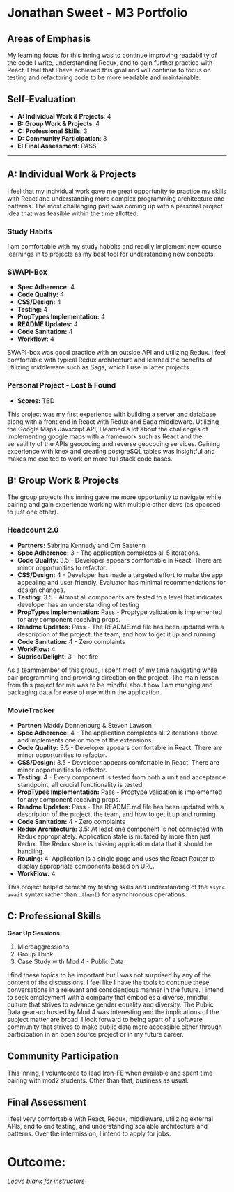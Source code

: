 # Jonathan Sweet - M3 Portfolio

## Areas of Emphasis

My learning focus for this inning was to continue improving readability of the code I write, understanding Redux, and to gain further practice with React. I feel that I have achieved this goal and will continue to focus on testing and refactoring code to be more readable and maintainable.

## Self-Evaluation

* **A: Individual Work & Projects**: 4
* **B: Group Work & Projects**: 4
* **C: Professional Skills**: 3
* **D: Community Participation**: 3
* **E: Final Assessment**: PASS

-----------------------

## A: Individual Work & Projects

I feel that my individual work gave me great opportunity to practice my skills with React and understanding more complex programming architecture and patterns. The most challenging part was coming up with a personal project idea that was feasible within the time allotted.

### Study Habits

I am comfortable with my study habbits and readily implement new course learnings in to projects as my best tool for understanding new concepts.

### SWAPI-Box
* **Spec Adherence:** 4
* **Code Quality:** 4
* **CSS/Design:** 4
* **Testing:** 4
* **PropTypes Implementation:** 4
* **README Updates:** 4
* **Code Sanitation:** 4
* **Workflow:** 4

SWAPI-box was good practice with an outside API and utilizing Redux. I feel comfortable with typical Redux architecture and learned the benefits of utilizing middleware such as Saga, which I use in latter projects.

### Personal Project - Lost & Found
* **Scores:** TBD

This project was my first experience with building a server and database along with a front end in React with Redux and Saga middleware. Utilizing the Google Maps Javscript API, I learned a lot about the challenges of implementing google maps with a framework such as React and the versatility of the APIs geocoding and reverse geocoding services. Gaining experience with knex and creating postgreSQL tables was insightful and makes me excited to work on more full stack code bases.

## B: Group Work & Projects

The group projects this inning gave me more opportunity to navigate while pairing and gain experience working with multiple other devs (as opposed to just one other).

### Headcount 2.0
* **Partners:** Sabrina Kennedy and Om Saetehn
* **Spec Adherence:** 3 - The application completes all 5 iterations.
* **Code Quality:** 3.5 - Developer appears comfortable in React. There are minor opportunities to refactor.
* **CSS/Design:** 4 - Developer has made a targeted effort to make the app appealing and user friendly. Evaluator has minimal recommendations for design changes.
* **Testing:** 3.5 - Almost all components are tested to a level that indicates developer has an understanding of testing
* **PropTypes Implementation:** Pass - Proptype validation is implemented for any component receiving props.
* **Readme Updates:** Pass - The README.md file has been updated with a description of the project, the team, and how to get it up and running
* **Code Sanitation:** 4 - Zero complaints
* **WorkFlow:** 4
* **Suprise/Delight:** 3 - hot fire

As a teammember of this group, I spent most of my time navigating while pair programming and providing direction on the project. The main lesson from this project for me was to be mindful about how I am munging and packaging data for ease of use within the application.

### MovieTracker
* **Partner:** Maddy Dannenburg & Steven Lawson
* **Spec Adherence:** 4 - The application completes all 2 iterations above and implements one or more of the extensions.
* **Code Quality:** 3.5 - Developer appears comfortable in React. There are minor opportunities to refactor.
* **CSS/Design:** 3.5 - Developer appears comfortable in React. There are minor opportunities to refactor.
* **Testing:** 4 - Every component is tested from both a unit and acceptance standpoint, all crucial functionality is tested
* **PropTypes Implementation:** Pass - Proptype validation is implemented for any component receiving props.
* **Readme Updates:** Pass - The README.md file has been updated with a description of the project, the team, and how to get it up and running
* **Code Sanitation:** 4 - Zero complaints
* **Redux Architecture:** 3.5: At least one component is not connected with Redux appropriately. Application state is mutated by more than just Redux. The Redux store is missing application data that it should be handling.
* **Routing:** 4: Application is a single page and uses the React Router to display appropriate components based on URL.
* **WorkFlow:** 4

This project helped cement my testing skills and understanding of the `async` `await` syntax rather than `.then()` for asynchronous operations.

## C: Professional Skills

**Gear Up Sessions:**
  1. Microaggressions
  2. Group Think
  3. Case Study with Mod 4 - Public Data

I find these topics to be important but I was not surprised by any of the content of the discussions. I feel like I have the tools to continue these conversations in a relevant and conscientious manner in the future. I intend to seek employment with a company that embodies a diverse, mindful culture that strives to advance gender equality and diversity. The Public Data gear-up hosted by Mod 4 was interesting and the implications of the subject matter are broad. I look forward to being apart of a software community that strives to make public data more accessible either through participation in an open source project or in my future career.

## Community Participation

This inning, I volunteered to lead Iron-FE when available and spent time pairing with mod2 students. Other than that, business as usual.

## Final Assessment

I feel very comfortable with React, Redux, middleware, utilizing external APIs, end to end testing, and understanding scalable architecture and patterns. Over the intermission, I intend to apply for jobs.

# Outcome:
_Leave blank for instructors_